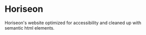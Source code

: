 # Horiseon
Horiseon's website optimized for accessibility and cleaned up with semantic html elements.

